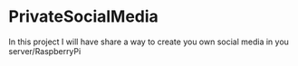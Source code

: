 # PrivateSocialMedia
In this project I will have share a way to create you own social media in you server/RaspberryPi
